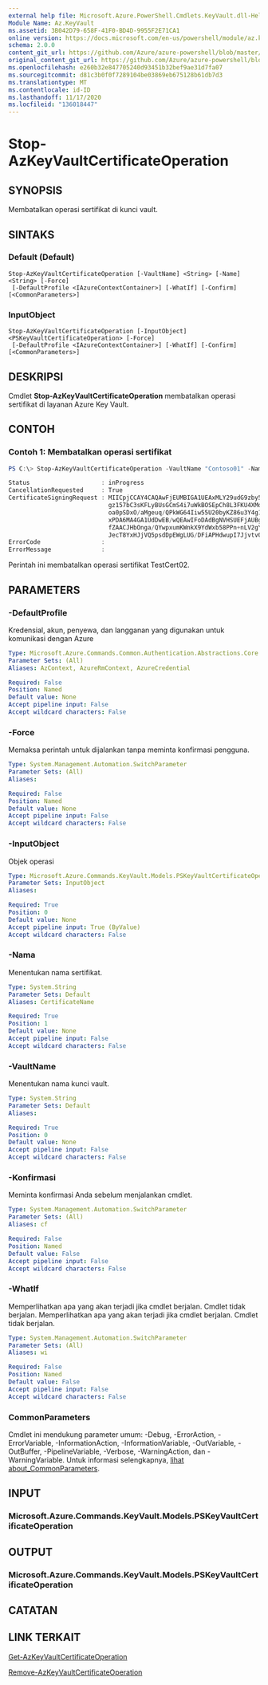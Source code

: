 ```yaml
---
external help file: Microsoft.Azure.PowerShell.Cmdlets.KeyVault.dll-Help.xml
Module Name: Az.KeyVault
ms.assetid: 3B042D79-658F-41F0-BD4D-9955F2E71CA1
online version: https://docs.microsoft.com/en-us/powershell/module/az.keyvault/stop-azkeyvaultcertificateoperation
schema: 2.0.0
content_git_url: https://github.com/Azure/azure-powershell/blob/master/src/KeyVault/KeyVault/help/Stop-AzKeyVaultCertificateOperation.md
original_content_git_url: https://github.com/Azure/azure-powershell/blob/master/src/KeyVault/KeyVault/help/Stop-AzKeyVaultCertificateOperation.md
ms.openlocfilehash: e260b32e847705240d93451b32bef9ae31d7fa07
ms.sourcegitcommit: d81c3b0f0f7289104be03869eb675128b61db7d3
ms.translationtype: MT
ms.contentlocale: id-ID
ms.lasthandoff: 11/17/2020
ms.locfileid: "136018447"
---
```

# Stop-AzKeyVaultCertificateOperation

## SYNOPSIS
Membatalkan operasi sertifikat di kunci vault.

## SINTAKS

### Default (Default)
```
Stop-AzKeyVaultCertificateOperation [-VaultName] <String> [-Name] <String> [-Force]
 [-DefaultProfile <IAzureContextContainer>] [-WhatIf] [-Confirm] [<CommonParameters>]
```

### InputObject
```
Stop-AzKeyVaultCertificateOperation [-InputObject] <PSKeyVaultCertificateOperation> [-Force]
 [-DefaultProfile <IAzureContextContainer>] [-WhatIf] [-Confirm] [<CommonParameters>]
```

## DESKRIPSI
Cmdlet **Stop-AzKeyVaultCertificateOperation** membatalkan operasi sertifikat di layanan Azure Key Vault.

## CONTOH

### Contoh 1: Membatalkan operasi sertifikat
```powershell
PS C:\> Stop-AzKeyVaultCertificateOperation -VaultName "Contoso01" -Name "TestCert02" -Force

Status                    : inProgress
CancellationRequested     : True
CertificateSigningRequest : MIICpjCCAY4CAQAwFjEUMBIGA1UEAxMLY29udG9zby5jb20wggEiMA0GCSqGSIb3DQEBAQUAA4IBDwAwggEKAoIBAQCVr6EVwsd48qDVORsF4V4w4N1aQCUirFW7b+kwoTvSOL4SfMiWcPmno0uxmQQoh
                            gz157bC3sKFLyBUsGCmS4i7uWkBOSEpCh8L3FKU4XMqRROlUM9AqswzB0e1sURCqevEJA80xFpfTgkeqpm44m4jr6p7gu+h1PBf9Dt7b43Gybde5DUlGrrOiTkOIAF0eU2iNVeHOapoj8m1XHmzO1BARs
                            oa0pSDxO/aMgeuq/QPkWG64Iiw55U20byKZ86u3Y4g192HsPwsrHkf9ZSYR2M9BYM3YGoT/dkCmAtP4LQAsOwf1+S0a/TwRtrnoOHbPFI6HYSY3TY1iqzZ9xItfgalAgMBAAGgSzBJBgkqhkiG9w0BCQ4
                            xPDA6MA4GA1UdDwEB/wQEAwIFoDAdBgNVHSUEFjAUBggrBgEFBQcDAQYIKwYBBQUHAwIwCQYDVR0TBAIwADANBgkqhkiG9w0BAQsFAAOCAQEAjxUX5PGhri9qJTxSleGEbMVkxhhn3nuPUgxujEzrcQVr
                            fZAACJHbOnga/QYwpxumKWnkX9YdWxb58PPn+nLV2gYP3eYEyJ4DR9XDcKpoQxZahUdqD3JZXhWPIcN05tw9Fuq8ziw94BjLZW3h3iDamqkBnysJYW58FBp1H8Ejqk0Iynbo0V223Innq/7QB2fVwe3ZJ
                            JecT8YxHJjVQ5psdDpEWgLUG/DFiAPHdwupI7JjvtvQmT3AotL0x5GNx2bWNH5hHIXsX4bnbxZgNQnTB2w3tQ3QeuKt8fUx2S0xtxPllaCUul6efa84TNqdMcMfyxCarIwDP6qdhS+CDU1uUA==
ErrorCode                 : 
ErrorMessage              :
```

Perintah ini membatalkan operasi sertifikat TestCert02.

## PARAMETERS

### -DefaultProfile
Kredensial, akun, penyewa, dan langganan yang digunakan untuk komunikasi dengan Azure

```yaml
Type: Microsoft.Azure.Commands.Common.Authentication.Abstractions.Core.IAzureContextContainer
Parameter Sets: (All)
Aliases: AzContext, AzureRmContext, AzureCredential

Required: False
Position: Named
Default value: None
Accept pipeline input: False
Accept wildcard characters: False
```

### -Force
Memaksa perintah untuk dijalankan tanpa meminta konfirmasi pengguna.

```yaml
Type: System.Management.Automation.SwitchParameter
Parameter Sets: (All)
Aliases:

Required: False
Position: Named
Default value: None
Accept pipeline input: False
Accept wildcard characters: False
```

### -InputObject
Objek operasi

```yaml
Type: Microsoft.Azure.Commands.KeyVault.Models.PSKeyVaultCertificateOperation
Parameter Sets: InputObject
Aliases:

Required: True
Position: 0
Default value: None
Accept pipeline input: True (ByValue)
Accept wildcard characters: False
```

### -Nama
Menentukan nama sertifikat.

```yaml
Type: System.String
Parameter Sets: Default
Aliases: CertificateName

Required: True
Position: 1
Default value: None
Accept pipeline input: False
Accept wildcard characters: False
```

### -VaultName
Menentukan nama kunci vault.

```yaml
Type: System.String
Parameter Sets: Default
Aliases:

Required: True
Position: 0
Default value: None
Accept pipeline input: False
Accept wildcard characters: False
```

### -Konfirmasi
Meminta konfirmasi Anda sebelum menjalankan cmdlet.

```yaml
Type: System.Management.Automation.SwitchParameter
Parameter Sets: (All)
Aliases: cf

Required: False
Position: Named
Default value: False
Accept pipeline input: False
Accept wildcard characters: False
```

### -WhatIf
Memperlihatkan apa yang akan terjadi jika cmdlet berjalan.
Cmdlet tidak berjalan. Memperlihatkan apa yang akan terjadi jika cmdlet berjalan.
Cmdlet tidak berjalan.

```yaml
Type: System.Management.Automation.SwitchParameter
Parameter Sets: (All)
Aliases: wi

Required: False
Position: Named
Default value: False
Accept pipeline input: False
Accept wildcard characters: False
```

### CommonParameters
Cmdlet ini mendukung parameter umum: -Debug, -ErrorAction, -ErrorVariable, -InformationAction, -InformationVariable, -OutVariable, -OutBuffer, -PipelineVariable, -Verbose, -WarningAction, dan -WarningVariable. Untuk informasi selengkapnya, [lihat about_CommonParameters](http://go.microsoft.com/fwlink/?LinkID=113216).

## INPUT

### Microsoft.Azure.Commands.KeyVault.Models.PSKeyVaultCertificateOperation

## OUTPUT

### Microsoft.Azure.Commands.KeyVault.Models.PSKeyVaultCertificateOperation

## CATATAN

## LINK TERKAIT

[Get-AzKeyVaultCertificateOperation](./Get-AzKeyVaultCertificateOperation.md)

[Remove-AzKeyVaultCertificateOperation](./Remove-AzKeyVaultCertificateOperation.md)

